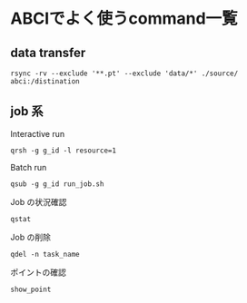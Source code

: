 # ABCIでよく使うcommand一覧

## data transfer
```/bin/bash
rsync -rv --exclude '**.pt' --exclude 'data/*' ./source/ abci:/distination
```
## job 系
Interactive run
```
qrsh -g g_id -l resource=1
```

Batch run
```
qsub -g g_id run_job.sh
```

Job の状況確認
```
qstat
```

Job の削除
```
qdel -n task_name
```

ポイントの確認
```
show_point
```


